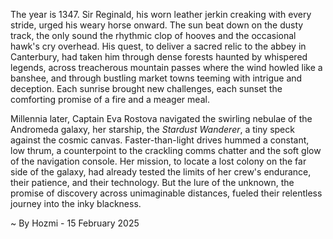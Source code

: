 
The year is 1347.  Sir Reginald, his worn leather jerkin creaking with every stride, urged his weary horse onward.  The sun beat down on the dusty track, the only sound the rhythmic clop of hooves and the occasional hawk's cry overhead.  His quest, to deliver a sacred relic to the abbey in Canterbury, had taken him through dense forests haunted by whispered legends, across treacherous mountain passes where the wind howled like a banshee, and through bustling market towns teeming with intrigue and deception.  Each sunrise brought new challenges, each sunset the comforting promise of a fire and a meager meal.

Millennia later, Captain Eva Rostova navigated the swirling nebulae of the Andromeda galaxy, her starship, the *Stardust Wanderer*, a tiny speck against the cosmic canvas.  Faster-than-light drives hummed a constant, low thrum, a counterpoint to the crackling comms chatter and the soft glow of the navigation console.  Her mission, to locate a lost colony on the far side of the galaxy, had already tested the limits of her crew's endurance, their patience, and their technology.  But the lure of the unknown, the promise of discovery across unimaginable distances, fueled their relentless journey into the inky blackness.

~ By Hozmi - 15 February 2025
